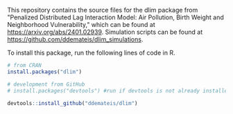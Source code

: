 This repository contains the source files for the dlim package from "Penalized Distributed Lag Interaction Model: Air Pollution, Birth Weight and Neighborhood Vulnerability," which can be found at https://arxiv.org/abs/2401.02939. Simulation scripts can be found at https://github.com/ddemateis/dlim_simulations.

To install this package, run the following lines of code in R.

```r
# from CRAN
install.packages("dlim")

# development from GitHub
# install.packages("devtools") #run if devtools is not already installed

devtools::install_github("ddemateis/dlim")
```
